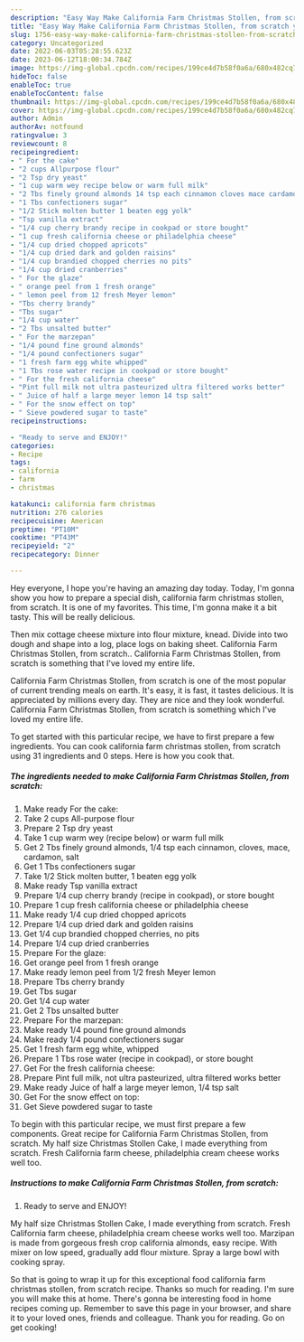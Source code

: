 ```yaml
---
description: "Easy Way Make California Farm Christmas Stollen, from scratch yang Very Delicious"
title: "Easy Way Make California Farm Christmas Stollen, from scratch yang Very Delicious"
slug: 1756-easy-way-make-california-farm-christmas-stollen-from-scratch-yang-very-delicious
category: Uncategorized
date: 2022-06-03T05:28:55.623Z
date: 2023-06-12T18:00:34.784Z
image: https://img-global.cpcdn.com/recipes/199ce4d7b58f0a6a/680x482cq70/california-farm-christmas-stollen-from-scratch-recipe-main-photo.jpg
hideToc: false
enableToc: true
enableTocContent: false
thumbnail: https://img-global.cpcdn.com/recipes/199ce4d7b58f0a6a/680x482cq70/california-farm-christmas-stollen-from-scratch-recipe-main-photo.jpg
cover: https://img-global.cpcdn.com/recipes/199ce4d7b58f0a6a/680x482cq70/california-farm-christmas-stollen-from-scratch-recipe-main-photo.jpg
author: Admin
authorAv: notfound
ratingvalue: 3
reviewcount: 8
recipeingredient:
- " For the cake"
- "2 cups Allpurpose flour"
- "2 Tsp dry yeast"
- "1 cup warm wey recipe below or warm full milk"
- "2 Tbs finely ground almonds 14 tsp each cinnamon cloves mace cardamon salt"
- "1 Tbs confectioners sugar"
- "1/2 Stick molten butter 1 beaten egg yolk"
- "Tsp vanilla extract"
- "1/4 cup cherry brandy recipe in cookpad or store bought"
- "1 cup fresh california cheese or philadelphia cheese"
- "1/4 cup dried chopped apricots"
- "1/4 cup dried dark and golden raisins"
- "1/4 cup brandied chopped cherries no pits"
- "1/4 cup dried cranberries"
- " For the glaze"
- " orange peel from 1 fresh orange"
- " lemon peel from 12 fresh Meyer lemon"
- "Tbs cherry brandy"
- "Tbs sugar"
- "1/4 cup water"
- "2 Tbs unsalted butter"
- " For the marzepan"
- "1/4 pound fine ground almonds"
- "1/4 pound confectioners sugar"
- "1 fresh farm egg white whipped"
- "1 Tbs rose water recipe in cookpad or store bought"
- " For the fresh california cheese"
- "Pint full milk not ultra pasteurized ultra filtered works better"
- " Juice of half a large meyer lemon 14 tsp salt"
- " For the snow effect on top"
- " Sieve powdered sugar to taste"
recipeinstructions:

- "Ready to serve and ENJOY!"
categories:
- Recipe
tags:
- california
- farm
- christmas

katakunci: california farm christmas 
nutrition: 276 calories
recipecuisine: American
preptime: "PT10M"
cooktime: "PT43M"
recipeyield: "2"
recipecategory: Dinner

---
```



Hey everyone, I hope you're having an amazing day today. Today, I'm gonna show you how to prepare a special dish, california farm christmas stollen, from scratch. It is one of my favorites. This time, I'm gonna make it a bit tasty. This will be really delicious.

Then mix cottage cheese mixture into flour mixture, knead. Divide into two dough and shape into a log, place logs on baking sheet. California Farm Christmas Stollen, from scratch.. California Farm Christmas Stollen, from scratch is something that I&#39;ve loved my entire life.

California Farm Christmas Stollen, from scratch is one of the most popular of current trending meals on earth. It's easy, it is fast, it tastes delicious. It is appreciated by millions every day. They are nice and they look wonderful. California Farm Christmas Stollen, from scratch is something which I've loved my entire life.


To get started with this particular recipe, we have to first prepare a few ingredients. You can cook california farm christmas stollen, from scratch using 31 ingredients and 0 steps. Here is how you cook that.

<!--inarticleads1-->

##### The ingredients needed to make California Farm Christmas Stollen, from scratch:

1. Make ready  For the cake:
1. Take 2 cups All-purpose flour
1. Prepare 2 Tsp dry yeast
1. Take 1 cup warm wey (recipe below) or warm full milk
1. Get 2 Tbs finely ground almonds, 1/4 tsp each cinnamon, cloves, mace, cardamon, salt
1. Get 1 Tbs confectioners sugar
1. Take 1/2 Stick molten butter, 1 beaten egg yolk
1. Make ready Tsp vanilla extract
1. Prepare 1/4 cup cherry brandy (recipe in cookpad), or store bought
1. Prepare 1 cup fresh california cheese or philadelphia cheese
1. Make ready 1/4 cup dried chopped apricots
1. Prepare 1/4 cup dried dark and golden raisins
1. Get 1/4 cup brandied chopped cherries, no pits
1. Prepare 1/4 cup dried cranberries
1. Prepare  For the glaze:
1. Get  orange peel from 1 fresh orange
1. Make ready  lemon peel from 1/2 fresh Meyer lemon
1. Prepare Tbs cherry brandy
1. Get Tbs sugar
1. Get 1/4 cup water
1. Get 2 Tbs unsalted butter
1. Prepare  For the marzepan:
1. Make ready 1/4 pound fine ground almonds
1. Make ready 1/4 pound confectioners sugar
1. Get 1 fresh farm egg white, whipped
1. Prepare 1 Tbs rose water (recipe in cookpad), or store bought
1. Get  For the fresh california cheese:
1. Prepare Pint full milk, not ultra pasteurized, ultra filtered works better
1. Make ready  Juice of half a large meyer lemon, 1/4 tsp salt
1. Get  For the snow effect on top:
1. Get  Sieve powdered sugar to taste


To begin with this particular recipe, we must first prepare a few components. Great recipe for California Farm Christmas Stollen, from scratch. My half size Christmas Stollen Cake, I made everything from scratch. Fresh California farm cheese, philadelphia cream cheese works well too. 

<!--inarticleads2-->

##### Instructions to make California Farm Christmas Stollen, from scratch:


1. Ready to serve and ENJOY!

My half size Christmas Stollen Cake, I made everything from scratch. Fresh California farm cheese, philadelphia cream cheese works well too. Marzipan is made from gorgeous fresh crop california almonds, easy recipe. With mixer on low speed, gradually add flour mixture. Spray a large bowl with cooking spray. 

So that is going to wrap it up for this exceptional food california farm christmas stollen, from scratch recipe. Thanks so much for reading. I'm sure you will make this at home. There's gonna be interesting food in home recipes coming up. Remember to save this page in your browser, and share it to your loved ones, friends and colleague. Thank you for reading. Go on get cooking!
